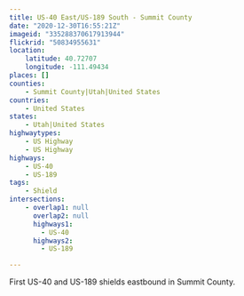 ```yaml
---
title: US-40 East/US-189 South - Summit County
date: "2020-12-30T16:55:21Z"
imageid: "335288370617913944"
flickrid: "50834955631"
location:
    latitude: 40.72707
    longitude: -111.49434
places: []
counties:
    - Summit County|Utah|United States
countries:
    - United States
states:
    - Utah|United States
highwaytypes:
    - US Highway
    - US Highway
highways:
    - US-40
    - US-189
tags:
    - Shield
intersections:
    - overlap1: null
      overlap2: null
      highways1:
        - US-40
      highways2:
        - US-189

---
```

First US-40 and US-189 shields eastbound in Summit County.